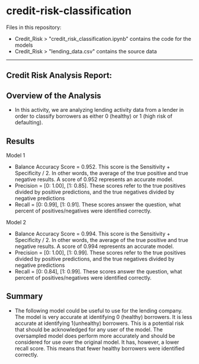 # credit-risk-classification

Files in this repository:
- Credit_Risk > "credit_risk_classification.ipynb" contains the code for the models
- Credit_Risk > "lending_data.csv" contains the source data
-----
Credit Risk Analysis Report:
-----

## Overview of the Analysis
- In this activity, we are analyzing lending activity data from a lender in order to classify borrowers as either 0 (healthy) or 1 (high risk of defaulting).

## Results
Model 1
- Balance Accuracy Score = 0.952. This score is the Sensitivity + Specificity / 2. In other words, the average of the true positive and true negative results. A score of 0.952 represents an accurate model.
- Precision = [0: 1.00], [1: 0.85]. These scores refer to the true positives divided by positive predictions, and the true negatives divided by negative predictions
- Recall = [0: 0.99], [1: 0.91]. These scores answer the question, what percent of positives/negatives were identified correctly.

Model 2
- Balance Accuracy Score = 0.994. This score is the Sensitivity + Specificity / 2. In other words, the average of the true positive and true negative results. A score of 0.994 represents an accurate model.
- Precision = [0: 1.00], [1: 0.99]. These scores refer to the true positives divided by positive predictions, and the true negatives divided by negative predictions
- Recall = [0: 0.84], [1: 0.99]. These scores answer the question, what percent of positives/negatives were identified correctly.

## Summary
- The following model could be useful to use for the lending company. The model is very accurate at identifying 0 (healthy) borrowers. It is less accurate at identifying 1(unhealthy) borrowers. This is a potential risk that should be acknowledged for any user of the model. The oversampled model does perform more accurately and should be considered for use over the original model. It has, however, a lower recall score. This means that fewer healthy borrowers were identified correctly.
